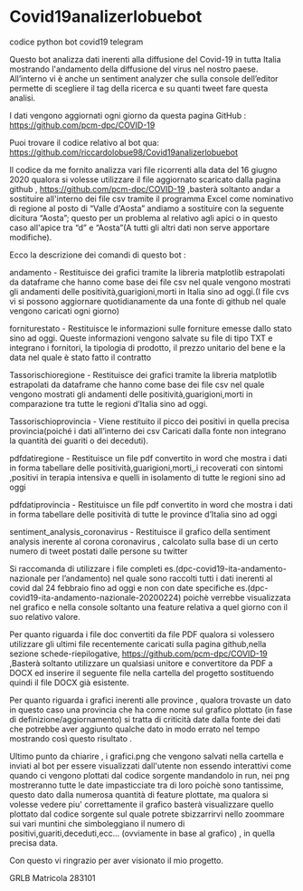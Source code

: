 # Covid19analizerlobuebot
codice python  bot covid19 telegram 

Questo bot analizza dati inerenti alla diffusione del Covid-19 in tutta Italia mostrando l'andamento della diffusione del virus nel nostro paese.
All’interno vi è anche un sentiment analyzer che sulla console dell’editor permette di scegliere il tag della ricerca e su quanti tweet fare questa analisi.

I dati vengono aggiornati ogni giorno da questa pagina GitHub : https://github.com/pcm-dpc/COVID-19

Puoi trovare il codice relativo al bot qua: 
https://github.com/riccardolobue98/Covid19analizerlobuebot

Il codice da me fornito  analizza vari file ricorrenti alla data del 16 giugno 2020 qualora si volesse utilizzare il file aggiornato scaricato dalla pagina github , https://github.com/pcm-dpc/COVID-19  ,basterà soltanto andar a sostituire all'interno dei file csv tramite il programma Excel come nominativo di regione al posto di “Valle d'Aosta” andiamo a sostituire con la seguente dicitura “Aosta”; questo  per un problema al relativo agli apici o in questo caso all'apice tra “d” e “Aosta”(A tutti gli altri dati non serve apportare modifiche).

Ecco la descrizione dei comandi di questo bot :

andamento - Restituisce dei grafici tramite la libreria matplotlib estrapolati da dataframe che hanno come base dei  file csv nel quale vengono mostrati gli andamenti delle positività,guarigioni,morti in Italia sino ad oggi.(I file cvs vi si possono aggiornare quotidianamente da una fonte di github nel quale vengono caricati ogni giorno)

forniturestato - Restituisce le informazioni sulle forniture emesse dallo stato sino ad oggi. Queste informazioni vengono salvate su file di tipo TXT e integrano i fornitori, la tipologia di prodotto, il prezzo unitario del bene e la data nel quale è stato fatto il contratto

Tassorischioregione - Restituisce dei grafici tramite la libreria matplotlib estrapolati da dataframe che hanno come base dei  file csv nel quale vengono mostrati gli andamenti delle positività,guarigioni,morti in comparazione tra tutte le regioni d’Italia sino ad oggi.

Tassorischioprovincia - Viene restituito il picco dei positivi in quella precisa provincia(poiché i dati all’interno dei csv Caricati dalla fonte non integrano la quantità dei guariti o dei deceduti).

pdfdatiregione - Restituisce  un file pdf convertito in word che mostra i dati in forma tabellare delle positività,guarigioni,morti,,i recoverati con sintomi  ,positivi in terapia intensiva e quelli in isolamento di tutte le regioni sino ad oggi

pdfdatiprovincia - Restituisce  un file pdf convertito in word che mostra i dati in forma tabellare delle positività di tutte le province d’Italia  sino ad oggi

sentiment_analysis_coronavirus - Restituisce il grafico della sentiment analysis inerente al corona coronavirus , calcolato sulla base di un certo numero di tweet postati dalle persone su twitter

Si raccomanda di utilizzare i file completi es.(dpc-covid19-ita-andamento-nazionale per l’andamento) nel quale sono raccolti tutti i dati inerenti al covid dal 24 febbraio fino ad oggi e non con date specifiche es.(dpc-covid19-ita-andamento-nazionale-20200224) poichè verrebbe visualizzata nel grafico e nella console soltanto una feature relativa a quel giorno con il suo relativo valore.

Per quanto riguarda i file doc convertiti da file PDF qualora si volessero utilizzare gli ultimi  file recentemente caricati sulla pagina github,nella sezione schede-riepilogative,  https://github.com/pcm-dpc/COVID-19  ,Basterà soltanto utilizzare un qualsiasi unitore e convertitore da PDF a DOCX  ed inserire il seguente file nella cartella del progetto sostituendo quindi il file DOCX  già esistente.

Per quanto riguarda i grafici inerenti alle province , qualora trovaste un dato in questo caso una provincia che ha come nome sul grafico plottato (in fase di definizione/aggiornamento) si tratta di criticità date dalla fonte dei dati che potrebbe aver aggiunto qualche dato in modo errato nel tempo mostrando così questo risultato . 

Ultimo punto da chiarire  , i grafici.png che vengono salvati nella cartella e inviati al bot per essere visualizzati dall'utente non essendo interattivi come quando ci vengono plottati dal codice sorgente mandandolo in run, nei png mostreranno tutte le date impasticciate tra di loro poichè sono tantissime, questo dato dalla numerosa quantità di feature plottate, ma qualora si volesse vedere piu' correttamente il grafico basterà visualizzare quello plottato dal codice sorgente sul quale potrete sbizzarrirvi nello zoommare sui vari muntini che simboleggiano il numero di positivi,guariti,deceduti,ecc... (ovviamente in base al grafico) , in quella precisa data.

Con questo vi ringrazio per aver visionato il mio progetto.

GRLB
Matricola 283101
 
